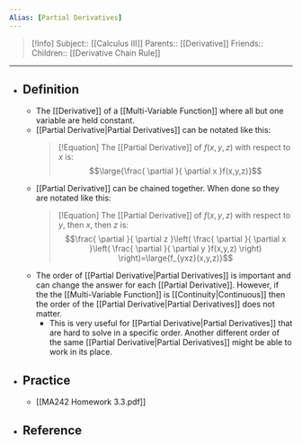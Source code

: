 ```yaml
---
Alias: [Partial Derivatives]
---
```

> [!Info]
> Subject:: [[Calculus III]]
> Parents:: [[Derivative]]
> Friends:: 
> Children:: [[Derivative Chain Rule]]
---
- ## Definition
	- The [[Derivative]] of a [[Multi-Variable Function]] where all but one variable are held constant.
	- [[Partial Derivative|Partial Derivatives]] can be notated like this:
	  > [!Equation]
	  > The [[Partial Derivative]] of $f(x,y,z)$ with respect to $x$ is:
	  > $$\large{\frac{ \partial  }{ \partial x }f(x,y,z)}$$
	- [[Partial Derivative]] can be chained together. When done so they are notated like this:
	  > [!Equation]
	  > The [[Partial Derivative]] of $f(x,y,z)$ with respect to $y$, then $x$, then $z$ is:
	  > $$\frac{ \partial  }{ \partial z }\left( \frac{ \partial  }{ \partial x }\left( \frac{ \partial  }{ \partial y }f(x,y,z) \right) \right)=\large{f_{yxz}(x,y,z)}$$
	- The order of [[Partial Derivative|Partial Derivatives]] is important and can change the answer for each [[Partial Derivative]]. However, if the the [[Multi-Variable Function]] is [[Continuity|Continuous]] then the order of the [[Partial Derivative|Partial Derivatives]] does not matter.
		- This is very useful for [[Partial Derivative|Partial Derivatives]] that are hard to solve in a specific order. Another different order of the same [[Partial Derivative|Partial Derivatives]] might be able to work in its place.
- ## Practice
	- [[MA242 Homework 3.3.pdf]]
- ## Reference